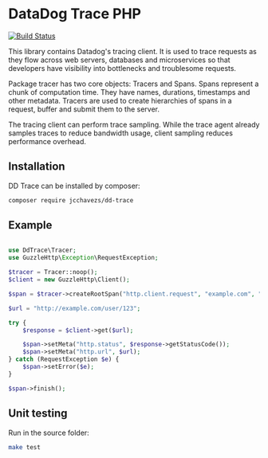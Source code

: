 # DataDog Trace PHP

[![Build Status](https://travis-ci.org/jcchavezs/dd-trace-php.svg?branch=master)](https://travis-ci.org/jcchavezs/dd-trace-php)

This library contains Datadog's tracing client. It is used to trace requests as they flow across web servers, databases and microservices so that developers have visibility into bottlenecks and troublesome requests.

Package tracer has two core objects: Tracers and Spans. Spans represent a chunk of computation time. They have names, durations, timestamps and other metadata. Tracers are used to create hierarchies of spans in a request, buffer and submit them to the server.

The tracing client can perform trace sampling. While the trace agent already samples traces to reduce bandwidth usage, client sampling reduces performance overhead.

## Installation

DD Trace can be installed by composer:

```sh
composer require jcchavezs/dd-trace
```

## Example

```php

use DdTrace\Tracer;
use GuzzleHttp\Exception\RequestException;

$tracer = Tracer::noop();
$client = new GuzzleHttp\Client();

$span = $tracer->createRootSpan("http.client.request", "example.com", "/user/{id}");

$url = "http://example.com/user/123";

try {
    $response = $client->get($url);

    $span->setMeta("http.status", $response->getStatusCode());
    $span->setMeta("http.url", $url);
} catch (RequestException $e) {
    $span->setError($e);
}

$span->finish();
```

## Unit testing

Run in the source folder:

```sh
make test
```